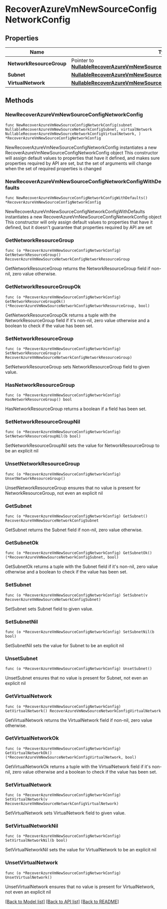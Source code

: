 # RecoverAzureVmNewSourceConfigNetworkConfig

## Properties

Name | Type | Description | Notes
------------ | ------------- | ------------- | -------------
**NetworkResourceGroup** | Pointer to [**NullableRecoverAzureVmNewSourceNetworkConfigNetworkResourceGroup**](RecoverAzureVmNewSourceNetworkConfigNetworkResourceGroup.md) |  | [optional] 
**Subnet** | [**NullableRecoverAzureVmNewSourceNetworkConfigSubnet**](RecoverAzureVmNewSourceNetworkConfigSubnet.md) |  | 
**VirtualNetwork** | [**NullableRecoverAzureVmNewSourceNetworkConfigVirtualNetwork**](RecoverAzureVmNewSourceNetworkConfigVirtualNetwork.md) |  | 

## Methods

### NewRecoverAzureVmNewSourceConfigNetworkConfig

`func NewRecoverAzureVmNewSourceConfigNetworkConfig(subnet NullableRecoverAzureVmNewSourceNetworkConfigSubnet, virtualNetwork NullableRecoverAzureVmNewSourceNetworkConfigVirtualNetwork, ) *RecoverAzureVmNewSourceConfigNetworkConfig`

NewRecoverAzureVmNewSourceConfigNetworkConfig instantiates a new RecoverAzureVmNewSourceConfigNetworkConfig object
This constructor will assign default values to properties that have it defined,
and makes sure properties required by API are set, but the set of arguments
will change when the set of required properties is changed

### NewRecoverAzureVmNewSourceConfigNetworkConfigWithDefaults

`func NewRecoverAzureVmNewSourceConfigNetworkConfigWithDefaults() *RecoverAzureVmNewSourceConfigNetworkConfig`

NewRecoverAzureVmNewSourceConfigNetworkConfigWithDefaults instantiates a new RecoverAzureVmNewSourceConfigNetworkConfig object
This constructor will only assign default values to properties that have it defined,
but it doesn't guarantee that properties required by API are set

### GetNetworkResourceGroup

`func (o *RecoverAzureVmNewSourceConfigNetworkConfig) GetNetworkResourceGroup() RecoverAzureVmNewSourceNetworkConfigNetworkResourceGroup`

GetNetworkResourceGroup returns the NetworkResourceGroup field if non-nil, zero value otherwise.

### GetNetworkResourceGroupOk

`func (o *RecoverAzureVmNewSourceConfigNetworkConfig) GetNetworkResourceGroupOk() (*RecoverAzureVmNewSourceNetworkConfigNetworkResourceGroup, bool)`

GetNetworkResourceGroupOk returns a tuple with the NetworkResourceGroup field if it's non-nil, zero value otherwise
and a boolean to check if the value has been set.

### SetNetworkResourceGroup

`func (o *RecoverAzureVmNewSourceConfigNetworkConfig) SetNetworkResourceGroup(v RecoverAzureVmNewSourceNetworkConfigNetworkResourceGroup)`

SetNetworkResourceGroup sets NetworkResourceGroup field to given value.

### HasNetworkResourceGroup

`func (o *RecoverAzureVmNewSourceConfigNetworkConfig) HasNetworkResourceGroup() bool`

HasNetworkResourceGroup returns a boolean if a field has been set.

### SetNetworkResourceGroupNil

`func (o *RecoverAzureVmNewSourceConfigNetworkConfig) SetNetworkResourceGroupNil(b bool)`

 SetNetworkResourceGroupNil sets the value for NetworkResourceGroup to be an explicit nil

### UnsetNetworkResourceGroup
`func (o *RecoverAzureVmNewSourceConfigNetworkConfig) UnsetNetworkResourceGroup()`

UnsetNetworkResourceGroup ensures that no value is present for NetworkResourceGroup, not even an explicit nil
### GetSubnet

`func (o *RecoverAzureVmNewSourceConfigNetworkConfig) GetSubnet() RecoverAzureVmNewSourceNetworkConfigSubnet`

GetSubnet returns the Subnet field if non-nil, zero value otherwise.

### GetSubnetOk

`func (o *RecoverAzureVmNewSourceConfigNetworkConfig) GetSubnetOk() (*RecoverAzureVmNewSourceNetworkConfigSubnet, bool)`

GetSubnetOk returns a tuple with the Subnet field if it's non-nil, zero value otherwise
and a boolean to check if the value has been set.

### SetSubnet

`func (o *RecoverAzureVmNewSourceConfigNetworkConfig) SetSubnet(v RecoverAzureVmNewSourceNetworkConfigSubnet)`

SetSubnet sets Subnet field to given value.


### SetSubnetNil

`func (o *RecoverAzureVmNewSourceConfigNetworkConfig) SetSubnetNil(b bool)`

 SetSubnetNil sets the value for Subnet to be an explicit nil

### UnsetSubnet
`func (o *RecoverAzureVmNewSourceConfigNetworkConfig) UnsetSubnet()`

UnsetSubnet ensures that no value is present for Subnet, not even an explicit nil
### GetVirtualNetwork

`func (o *RecoverAzureVmNewSourceConfigNetworkConfig) GetVirtualNetwork() RecoverAzureVmNewSourceNetworkConfigVirtualNetwork`

GetVirtualNetwork returns the VirtualNetwork field if non-nil, zero value otherwise.

### GetVirtualNetworkOk

`func (o *RecoverAzureVmNewSourceConfigNetworkConfig) GetVirtualNetworkOk() (*RecoverAzureVmNewSourceNetworkConfigVirtualNetwork, bool)`

GetVirtualNetworkOk returns a tuple with the VirtualNetwork field if it's non-nil, zero value otherwise
and a boolean to check if the value has been set.

### SetVirtualNetwork

`func (o *RecoverAzureVmNewSourceConfigNetworkConfig) SetVirtualNetwork(v RecoverAzureVmNewSourceNetworkConfigVirtualNetwork)`

SetVirtualNetwork sets VirtualNetwork field to given value.


### SetVirtualNetworkNil

`func (o *RecoverAzureVmNewSourceConfigNetworkConfig) SetVirtualNetworkNil(b bool)`

 SetVirtualNetworkNil sets the value for VirtualNetwork to be an explicit nil

### UnsetVirtualNetwork
`func (o *RecoverAzureVmNewSourceConfigNetworkConfig) UnsetVirtualNetwork()`

UnsetVirtualNetwork ensures that no value is present for VirtualNetwork, not even an explicit nil

[[Back to Model list]](../README.md#documentation-for-models) [[Back to API list]](../README.md#documentation-for-api-endpoints) [[Back to README]](../README.md)


